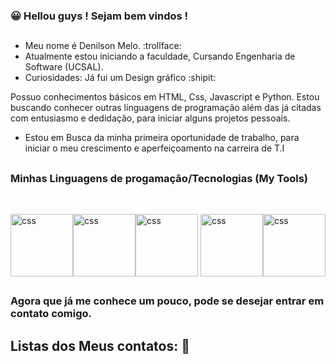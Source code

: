 ### 😀 Hellou guys ! Sejam bem vindos !  
##
- Meu nome é Denilson Melo. :trollface:	 	
- Atualmente estou iniciando a faculdade, Cursando Engenharia de Software (UCSAL).  
- Curiosidades: Já fui um Design gráfico :shipit:	

Possuo conhecimentos básicos em HTML, Css, Javascript e Python. 
Estou buscando conhecer outras linguagens de programação além das já citadas com entusiasmo e dedidação, para iniciar alguns projetos pessoais.

- Estou em Busca da minha primeira oportunidade de trabalho, para iniciar o meu crescimento e aperfeiçoamento na carreira de T.I
##
### Minhas Linguagens de progamação/Tecnologias (My Tools)
<div style="display: inline_block"><br/>

<img align="center" alt="css" heiht=100 width=100 src="https://cdn.jsdelivr.net/gh/devicons/devicon/icons/python/python-original-wordmark.svg" /><img align="center" alt="css" heiht=100 width=100  src="https://cdn.jsdelivr.net/gh/devicons/devicon/icons/javascript/javascript-original.svg" /><img align="center" alt="css" heiht=100 width=100 src="https://cdn.jsdelivr.net/gh/devicons/devicon/icons/html5/html5-original-wordmark.svg" />   <img align="center" alt="css" heiht=100 width=100 src="https://cdn.jsdelivr.net/gh/devicons/devicon/icons/css3/css3-original-wordmark.svg" /><img align="center" alt="css" heiht=100 width=100 src="https://cdn.jsdelivr.net/gh/devicons/devicon/icons/photoshop/photoshop-plain.svg" />      
          
</div>

##

### Agora que já me conhece um pouco, pode se desejar entrar em contato comigo. 
## Listas dos Meus contatos: :speech_balloon:

<div>
    <a href="https://www.linkedin.com/in/denilson-melo-bb6861239/" target="_blank"><img scr="https://img.shields.io/badge/LinkedIn-0077B5?style=for-the-badge&logo=linkedin&logoColor=white
" target="_blank"></a>

</div>
